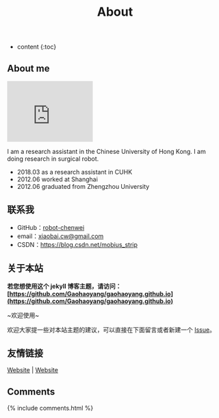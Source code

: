 ﻿---
layout: page
title: About
permalink: /about/
icon: heart
type: page
---

* content
{:toc}

## About me

<iframe src="https://githubbadge.appspot.com/robot-chenwei?s=1" style="border: 0;height: 142px;width: 200px;overflow: hidden;" frameBorder="0"></iframe>

I am a research assistant in the Chinese University of Hong Kong. I am doing research in surgical robot.

* 2018.03 as a research assistant in CUHK
* 2012.06 worked at Shanghai
* 2012.06 graduated from Zhengzhou University

## 联系我

* GitHub：[robot-chenwei](https://github.com/robor-chenwei)
* email：xiaobai.cw@gmail.com
* CSDN：https://blog.csdn.net/mobius_strip

## 关于本站

**若您想使用这个 jekyll 博客主题，请访问：[https://github.com/Gaohaoyang/gaohaoyang.github.io](https://github.com/Gaohaoyang/gaohaoyang.github.io)**

~欢迎使用~

欢迎大家提一些对本站主题的建议，可以直接在下面留言或者新建一个 [Issue](https://github.com/Gaohaoyang/gaohaoyang.github.io/issues)。

## 友情链接

[Website](http://test/blog) \| [Website](http://test/blog)
## Comments

{% include comments.html %}

